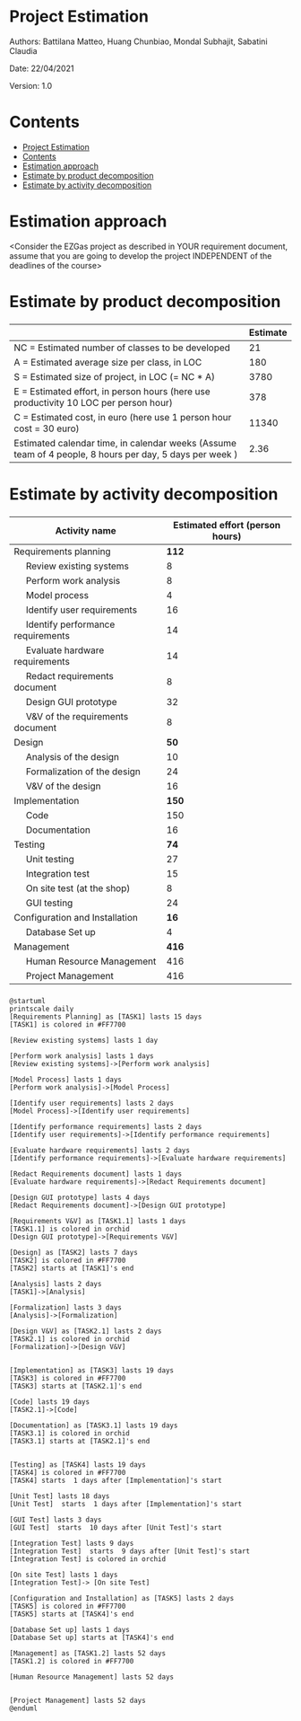 # Project Estimation  
Authors: Battilana Matteo, Huang Chunbiao, Mondal Subhajit, Sabatini Claudia

Date: 22/04/2021

Version: 1.0
# Contents
- [Project Estimation](#project-estimation)
- [Contents](#contents)
- [Estimation approach](#estimation-approach)
- [Estimate by product decomposition](#estimate-by-product-decomposition)
- [Estimate by activity decomposition](#estimate-by-activity-decomposition)

# Estimation approach
<Consider the EZGas  project as described in YOUR requirement document, assume that you are going to develop the project INDEPENDENT of the deadlines of the course>
# Estimate by product decomposition
###
|             | Estimate                        |             
| ----------- | ------------------------------- |  
| NC =  Estimated number of classes to be developed   |               21          |             
|  A = Estimated average size per class, in LOC       |           180                 |
| S = Estimated size of project, in LOC (= NC * A) | 3780 |   
| E = Estimated effort, in person hours (here use productivity 10 LOC per person hour)  |                378                     |   
| C = Estimated cost, in euro (here use 1 person hour cost = 30 euro) | 11340 |
| Estimated calendar time, in calendar weeks (Assume team of 4 people, 8 hours per day, 5 days per week ) |               2.36     |               
# Estimate by activity decomposition
###
|         Activity name    | Estimated effort (person hours)   |             
| ----------- | ------------------------------- |
| Requirements planning | **112**|
| &nbsp;&nbsp;&nbsp;&nbsp;&nbsp;Review existing systems | 8 |
| &nbsp;&nbsp;&nbsp;&nbsp;&nbsp;Perform work analysis | 8 |
| &nbsp;&nbsp;&nbsp;&nbsp;&nbsp;Model process | 4 |
| &nbsp;&nbsp;&nbsp;&nbsp;&nbsp;Identify user requirements | 16 |
| &nbsp;&nbsp;&nbsp;&nbsp;&nbsp;Identify performance requirements | 14 |
| &nbsp;&nbsp;&nbsp;&nbsp;&nbsp;Evaluate hardware requirements  | 14 |
| &nbsp;&nbsp;&nbsp;&nbsp;&nbsp;Redact requirements document  | 8 |
| &nbsp;&nbsp;&nbsp;&nbsp;&nbsp;Design GUI prototype  | 32 |
| &nbsp;&nbsp;&nbsp;&nbsp;&nbsp;V&V of the requirements document  | 8 |
| Design | **50** |
| &nbsp;&nbsp;&nbsp;&nbsp;&nbsp;Analysis of the design | 10 |
| &nbsp;&nbsp;&nbsp;&nbsp;&nbsp;Formalization of the design | 24 |
| &nbsp;&nbsp;&nbsp;&nbsp;&nbsp;V&V of the design | 16 |
| Implementation | **150** |
| &nbsp;&nbsp;&nbsp;&nbsp;&nbsp;Code | 150 |
| &nbsp;&nbsp;&nbsp;&nbsp;&nbsp;Documentation | 16 |
| Testing | **74** |
| &nbsp;&nbsp;&nbsp;&nbsp;&nbsp;Unit testing | 27  |
| &nbsp;&nbsp;&nbsp;&nbsp;&nbsp;Integration test | 15 |
| &nbsp;&nbsp;&nbsp;&nbsp;&nbsp;On site test (at the shop) | 8 |
| &nbsp;&nbsp;&nbsp;&nbsp;&nbsp;GUI testing | 24 |
| Configuration and Installation | **16** |
| &nbsp;&nbsp;&nbsp;&nbsp;&nbsp;Database Set up |4 |
| Management | **416** |
| &nbsp;&nbsp;&nbsp;&nbsp;&nbsp;Human Resource Management | 416 |
| &nbsp;&nbsp;&nbsp;&nbsp;&nbsp;Project Management| 416 |




###
```plantuml
@startuml
printscale daily
[Requirements Planning] as [TASK1] lasts 15 days
[TASK1] is colored in #FF7700

[Review existing systems] lasts 1 day

[Perform work analysis] lasts 1 days
[Review existing systems]->[Perform work analysis]

[Model Process] lasts 1 days
[Perform work analysis]->[Model Process]

[Identify user requirements] lasts 2 days
[Model Process]->[Identify user requirements]

[Identify performance requirements] lasts 2 days
[Identify user requirements]->[Identify performance requirements]

[Evaluate hardware requirements] lasts 2 days
[Identify performance requirements]->[Evaluate hardware requirements]

[Redact Requirements document] lasts 1 days
[Evaluate hardware requirements]->[Redact Requirements document]

[Design GUI prototype] lasts 4 days
[Redact Requirements document]->[Design GUI prototype]

[Requirements V&V] as [TASK1.1] lasts 1 days
[TASK1.1] is colored in orchid
[Design GUI prototype]->[Requirements V&V]

[Design] as [TASK2] lasts 7 days
[TASK2] is colored in #FF7700
[TASK2] starts at [TASK1]'s end

[Analysis] lasts 2 days
[TASK1]->[Analysis]

[Formalization] lasts 3 days
[Analysis]->[Formalization]

[Design V&V] as [TASK2.1] lasts 2 days
[TASK2.1] is colored in orchid
[Formalization]->[Design V&V]


[Implementation] as [TASK3] lasts 19 days
[TASK3] is colored in #FF7700
[TASK3] starts at [TASK2.1]'s end

[Code] lasts 19 days
[TASK2.1]->[Code]

[Documentation] as [TASK3.1] lasts 19 days
[TASK3.1] is colored in orchid
[TASK3.1] starts at [TASK2.1]'s end


[Testing] as [TASK4] lasts 19 days
[TASK4] is colored in #FF7700
[TASK4] starts  1 days after [Implementation]'s start

[Unit Test] lasts 18 days
[Unit Test]  starts  1 days after [Implementation]'s start

[GUI Test] lasts 3 days
[GUI Test]  starts  10 days after [Unit Test]'s start

[Integration Test] lasts 9 days
[Integration Test]  starts  9 days after [Unit Test]'s start
[Integration Test] is colored in orchid

[On site Test] lasts 1 days
[Integration Test]-> [On site Test]

[Configuration and Installation] as [TASK5] lasts 2 days
[TASK5] is colored in #FF7700
[TASK5] starts at [TASK4]'s end

[Database Set up] lasts 1 days
[Database Set up] starts at [TASK4]'s end

[Management] as [TASK1.2] lasts 52 days
[TASK1.2] is colored in #FF7700

[Human Resource Management] lasts 52 days


[Project Management] lasts 52 days
@enduml
```
